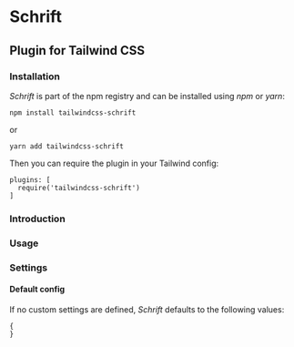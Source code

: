 # Schrift
## Plugin for Tailwind CSS

### Installation

*Schrift* is part of the npm registry and can be installed using *npm* or *yarn*:

```
npm install tailwindcss-schrift
```
or
```
yarn add tailwindcss-schrift
```

Then you can require the plugin in your Tailwind config:

```
plugins: [
  require('tailwindcss-schrift')
]
```

### Introduction


### Usage

### Settings

#### Default config
If no custom settings are defined, *Schrift* defaults to the following values:
```
{
}
```





